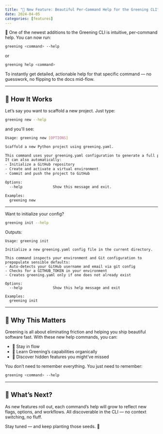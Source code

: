 ```yaml
---
title: "🌱 New Feature: Beautiful Per-Command Help for the Greening CLI"
date: 2024-04-05
categories: [features]
---
```


🌿 One of the newest additions to the Greening CLI is intuitive, per-command help. You can now run:

```bash
greening <command> --help
```

or

```bash
greening help <command>
```

To instantly get detailed, actionable help for that specific command — no guesswork, no flipping to the docs mid-flow.

---

## 🌱 How It Works

Let’s say you want to scaffold a new project. Just type:

```bash
greening new --help
```

and you'll see:

```bash
Usage: greening new [OPTIONS]

Scaffold a new Python project using greening.yaml.

This command uses your greening.yaml configuration to generate a full project structure based on a customizable template.
It can also automatically:
- Initialize a GitHub repository
- Create and activate a virtual environment
- Commit and push the project to GitHub

Options:
  --help              Show this message and exit.

Examples:
  greening new
```

---

Want to initialize your config?

```bash
greening init --help
```

Outputs:

```text
Usage: greening init

Initialize a new greening.yaml config file in the current directory.

This command inspects your environment and Git configuration to prepopulate sensible defaults:
- Auto-detects your GitHub username and email via git config
- Checks for a GITHUB_TOKEN in your environment
- Creates greening.yaml only if one does not already exist

Options:
  --help              Show this help message and exit

Examples:
  greening init
```

---

## 🌾 Why This Matters

Greening is all about eliminating friction and helping you ship beautiful software fast. With these new help commands, you can:

- 🌱 Stay in flow
- 🌿 Learn Greening’s capabilities organically
- 🌾 Discover hidden features you might’ve missed

You don’t need to remember everything. You just need to remember:  
```bash
greening <command> --help
```

---

## 🌱 What’s Next?

As new features roll out, each command’s help will grow to reflect new flags, options, and workflows. All discoverable in the CLI — no context switching, no fluff.

Stay tuned — and keep planting those seeds. 🌿
